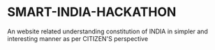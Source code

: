 # SMART-INDIA-HACKATHON
An website related understanding constitution of INDIA in simpler and interesting manner as per CITIZEN'S perspective
